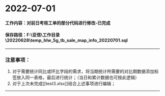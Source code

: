 # 2022-07-01
#### 工作内容：对前日考核工单的部分代码进行修改-已完成
#### 保存路径：F:\亚信\工作目录\20220628\temp_hlw_5g_tb_sale_map_info_20220701.sql
---
### 注意事项：
1. 对于需要统计同比或环比字段的需求，将当期统计所需要的对比期数据添加标签放入同一表格，最后进行统计；（当日和累计数据也可按此逻辑）  
2. 对于上次未完成[[test3.xlsx]]结合上述事项进行编辑；  
---
